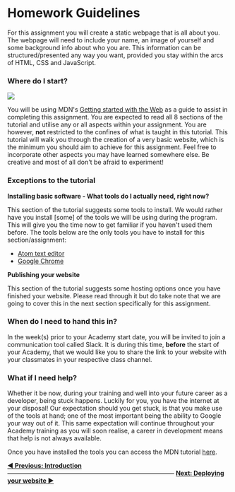 # Homework Guidelines

For this assignment you will create a static webpage that is all about you. The webpage will need to include your name, an image of yourself and some background info about who you are. This information can be structured/presented any way you want, provided you stay within the arcs of HTML, CSS and JavaScript.

### Where do I start?

![](https://cd.sseu.re/Getting_started_with_the_Web_-_Learn_web_development__MDN_2018-03-16_15-20-30.png)

You will be using MDN's [Getting started with the Web](https://developer.mozilla.org/en-US/docs/Learn/Getting_started_with_the_web) as a guide to assist in completing this assignment. You are expected to read all 8 sections of the tutorial and utilise any or all aspects within your assignment. You are however, **not** restricted to the confines of what is taught in this tutorial. This tutorial will walk you through the creation of a very basic website, which is the minimum you should aim to achieve for this assignment. Feel free to incorporate other aspects you may have learned somewhere else. Be creative and most of all don't be afraid to experiment!

### Exceptions to the tutorial

**Installing basic software - What tools do I actually need, right now?**

This section of the tutorial suggests some tools to install. We would rather have you install [some] of the tools we will be using during the program. This will give you the time now to get familiar if you haven't used them before. The tools below are the only tools you have to install for this section/assignment:

* [Atom text editor](https://atom.io/)
* [Google Chrome](https://www.google.com/chrome/)

**Publishing your website**

This section of the tutorial suggests some hosting options once you have finished your website. Please read through it but do take note that we are going to cover this in the next section specifically for this assignment.

### When do I need to hand this in?

In the week(s) prior to your Academy start date, you will be invited to join a communication tool called Slack. It is during this time, **before** the start of your Academy, that we would like you to share the link to your website with your classmates in your respective class channel.

### What if I need help?

Whether it be now, during your training and well into your future career as a developer, being stuck happens. Luckily for you, you have the internet at your disposal! Our expectation should you get stuck, is that you make use of the tools at hand; one of the most important being the ability to Google your way out of it. This same expectation will continue throughout your Academy training as you will soon realise, a career in development means that help is not always available.

Once you have installed the tools you can access the MDN tutorial [here](https://developer.mozilla.org/en-US/docs/Learn/Getting_started_with_the_web).

**[◀ Previous: Introduction](https://github.com/Codaisseur/pre-academy-homework/tree/master/01.%20Guidelines)** ――――――――――――――――――――――――――― **[Next: Deploying your website ▶](https://github.com/Codaisseur/pre-academy-homework/tree/master/02.%20Deployment)**
